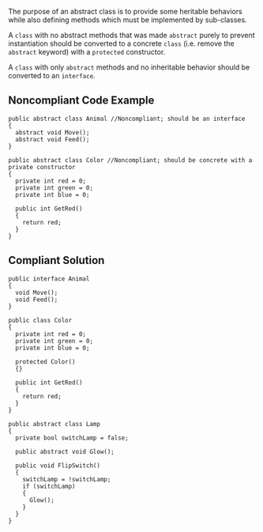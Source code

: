 
The purpose of an abstract class is to provide some heritable behaviors while also defining methods which must be implemented by sub-classes.

A `class` with no abstract methods that was made `abstract` purely to prevent instantiation should be converted to a concrete `class` (i.e. remove the `abstract` keyword) with a `protected` constructor.

A `class` with only `abstract` methods and no inheritable behavior should be converted to an `interface`.

## Noncompliant Code Example


    public abstract class Animal //Noncompliant; should be an interface
    {
      abstract void Move();
      abstract void Feed();
    }
    
    public abstract class Color //Noncompliant; should be concrete with a private constructor
    {
      private int red = 0;
      private int green = 0;
      private int blue = 0;
    
      public int GetRed()
      {
        return red;
      }
    }


## Compliant Solution


    public interface Animal
    {
      void Move();
      void Feed();
    }
    
    public class Color
    {
      private int red = 0;
      private int green = 0;
      private int blue = 0;
    
      protected Color()
      {}
    
      public int GetRed()
      {
        return red;
      }
    }
    
    public abstract class Lamp
    {
      private bool switchLamp = false;
    
      public abstract void Glow();
    
      public void FlipSwitch()
      {
        switchLamp = !switchLamp;
        if (switchLamp)
        {
          Glow();
        }
      }
    }

